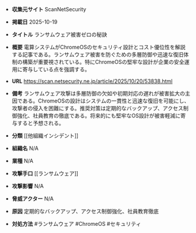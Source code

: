 - **収集元サイト**
ScanNetSecurity

- **掲載日**
2025-10-19

- **タイトル**
ランサムウェア被害ゼロの秘訣

- **概要**
電算システムがChromeOSのセキュリティ設計とコスト優位性を解説する記事である。ランサムウェア被害を防ぐための多層防御や迅速な復旧体制の構築が重要視されている。特にChromeOSの堅牢な設計が企業の安全運用に寄与している点を強調する。

- **URL**
https://scan.netsecurity.ne.jp/article/2025/10/20/53838.html

- **備考**
ランサムウェア攻撃は多層防御の欠如や初期対応の遅れが被害拡大の主因である。ChromeOSの設計はシステムの一貫性と迅速な復旧を可能にし、攻撃者の侵入を困難にする。推奨対策は定期的なバックアップ、アクセス制御強化、社員教育の徹底である。将来的にも堅牢なOS設計が被害軽減に寄与すると予想される。

- **分類**
[[他組織インシデント]]

- **組織名**
N/A

- **業種**
N/A

- **攻撃手口**
[[ランサムウェア]]

- **攻撃影響**
N/A

- **脅威アクター**
N/A

- **原因**
定期的なバックアップ、アクセス制御強化、社員教育徹底

- **対処方法**
#ランサムウェア #ChromeOS #セキュリティ

